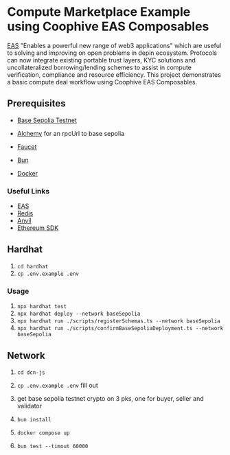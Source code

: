 # Compute Marketplace Example using Coophive EAS Composables
[EAS](https://github.com/ethereum-attestation-service/eas-contracts) "Enables a powerful new range of web3 applications" which are useful to solving and improving on open problems in depin ecosystem.
Protocols can now integrate existing portable trust layers, KYC solutions and uncollateralized borrowing/lending schemes to assist in compute verification, compliance and resource efficiency.
This project demonstrates a basic compute deal workflow using Coophive EAS Composables.

## Prerequisites

- [Base Sepolia Testnet](https://sepolia.basescan.org/)
- [Alchemy](https://www.alchemy.com/) for an rpcUrl to base sepolia
- [Faucet](https://www.alchemy.com/faucets/base-sepolia)

- [Bun](https://bun.sh)
- [Docker](https://www.docker.com/)


### Useful Links
- [EAS](https://github.com/ethereum-attestation-service/eas-contracts)
- [Redis](https://redis.io/)
- [Anvil](https://anvil.readthedocs.io/en/latest/)
- [Ethereum SDK](https://viem.sh/docs/getting-started)

## Hardhat
1. `cd hardhat`
2. `cp .env.example .env`

### Usage
1. `npx hardhat test`
2. `npx hardhat deploy --network baseSepolia`
3. `npx hardhat run ./scripts/registerSchemas.ts --network baseSepolia`
4. `npx hardhat run ./scripts/confirmBaseSepoliaDeployment.ts --network baseSepolia`

## Network
1. `cd dcn-js`
2. `cp .env.example .env` fill out
3. get base sepolia testnet crypto on 3 pks, one for buyer, seller and validator
8. `bun install`
9. `docker compose up`

10. `bun test --timout 60000`
